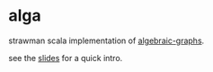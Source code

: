 # alga

strawman scala implementation of [algebraic-graphs](https://github.com/snowleopard/alga-paper).

see the [slides](algebraic-graphs-slides.pdf) for a quick intro.
